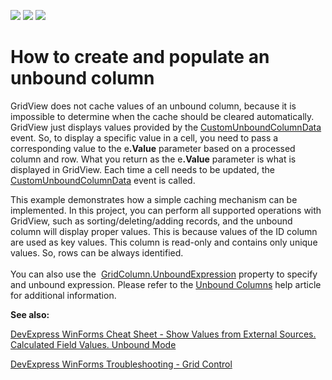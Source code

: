 <!-- default badges list -->
![](https://img.shields.io/endpoint?url=https://codecentral.devexpress.com/api/v1/VersionRange/128626798/11.1.5%2B)
[![](https://img.shields.io/badge/Open_in_DevExpress_Support_Center-FF7200?style=flat-square&logo=DevExpress&logoColor=white)](https://supportcenter.devexpress.com/ticket/details/E3354)
[![](https://img.shields.io/badge/📖_How_to_use_DevExpress_Examples-e9f6fc?style=flat-square)](https://docs.devexpress.com/GeneralInformation/403183)
<!-- default badges end -->
# How to create and populate an unbound column


<p>GridView does not cache values of an unbound column, because it is impossible to determine when the cache should be cleared automatically. GridView just displays values provided by the <a href="https://documentation.devexpress.com/WindowsForms/DevExpress.XtraGrid.Views.Base.ColumnView.CustomUnboundColumnData.event">CustomUnboundColumnData</a> event. So, to display a specific value in a cell, you need to pass a corresponding value to the e<strong>.Value</strong> parameter based on a processed column and row. What you return as the e<strong>.Value</strong> parameter is what is displayed in GridView. Each time a cell needs to be updated, the <a href="https://documentation.devexpress.com/WindowsForms/DevExpress.XtraGrid.Views.Base.ColumnView.CustomUnboundColumnData.event">CustomUnboundColumnData</a> event is called.</p>
<p>This example demonstrates how a simple caching mechanism can be implemented. In this project, you can perform all supported operations with GridView, such as sorting/deleting/adding records, and the unbound column will display proper values. This is because values of the ID column are used as key values. This column is read-only and contains only unique values. So, rows can be always identified.<br><br>You can also use the  <a href="https://documentation.devexpress.com/WindowsForms/DevExpress.XtraGrid.Columns.GridColumn.UnboundExpression.property">GridColumn.UnboundExpression</a> property to specify and unbound expression. Please refer to the <a href="https://documentation.devexpress.com/WindowsForms/1477/Controls-and-Libraries/Data-Grid/Views/Grid-View/Unbound-Columns">Unbound Columns</a> help article for additional information.</p>

<b>See also:</b>

[DevExpress WinForms Cheat Sheet - Show Values from External Sources. Calculated Field Values. Unbound Mode](https://go.devexpress.com/CheatSheets_WinForms_Examples_T906256.aspx)

[DevExpress WinForms Troubleshooting - Grid Control](https://go.devexpress.com/CheatSheets_WinForms_Examples_T934742.aspx)

<br/>


